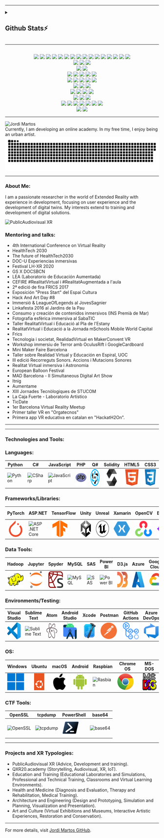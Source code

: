 <p align="center">
 <img src="https://komarev.com/ghpvc/?username=jordimartos&style=for-the-badge&color=blueviolet" alt=""/>
</P>

---

<details>
<summary>
 
 ## Github Stats⚡
 
 </summary>

<p align="center">
 <img src="https://github-profile-summary-cards.vercel.app/api/cards/profile-details?username=jordimartos&theme=synthwave"/><br>
 <img width="800" height="220" src="https://streak-stats.demolab.com?user=jordimartos&theme=synthwave&hide_border=true&border_radius=5&card_width=800"><br>  <img width="600" height="200" src="https://github-readme-stats.vercel.app/api?username=jordimartos&show_icons=true&theme=synthwave">
 <img width="400" height="200" src="https://github-readme-stats.vercel.app/api/top-langs/?username=jordimartos&size_weight=0.0005&count_weight=0.3&layout=compact&theme=synthwave"><br><br>
  <img src="https://github-readme-activity-graph.vercel.app/graph?username=jordimartos&theme=xcode"/><br><br>
  <img src="https://github-profile-trophy.vercel.app/?username=jordimartos&theme=dracula"/> 
</P>

</details>

---

<p align="center">
 <br>
 <img src="https://img.shields.io/badge/Patreon-F96854?style=for-the-badge&logo=patreon&logoColor=white"/>
 <img src="https://img.shields.io/badge/LinkedIn-0077B5?style=for-the-badge&logo=linkedin&logoColor=white"/>
 <img src="https://img.shields.io/badge/Behance-0054F7?style=for-the-badge&logo=behance&logoColor=white"/>
 <img src="https://img.shields.io/badge/AngelList-000000?style=for-the-badge&logo=AngelList&logoColor=white"/>
 <img src="https://img.shields.io/badge/Google_Play-414141?style=for-the-badge&logo=google-play&logoColor=white"/>
 <img src="https://img.shields.io/badge/YouTube-FF0000?style=for-the-badge&logo=youtube&logoColor=white"/>
 <img src="https://img.shields.io/badge/Steam-000000?style=for-the-badge&logo=steam&logoColor=white"/>
 <img src="https://img.shields.io/badge/Codepen-000000?style=for-the-badge&logo=codepen&logoColor=white"/>
 <img src="https://img.shields.io/badge/TikTok-000000?style=for-the-badge&logo=tiktok&logoColor=white"/>
 <img src="https://img.shields.io/badge/Mastodon-6364FF?style=for-the-badge&logo=Mastodon&logoColor=white"/>
 <img src="https://img.shields.io/badge/X-000000?style=for-the-badge&logo=x&logoColor=white"/>
 <img src="https://img.shields.io/badge/WhatsApp-25D366?style=for-the-badge&logo=WhatsApp&logoColor=white"/>
 <img src="https://img.shields.io/badge/Facebook-1877F2?style=for-the-badge&logo=facebook&logoColor=white"/>
 <img src="https://img.shields.io/badge/Instagram-E4405F?style=for-the-badge&logo=instagram&logoColor=white"/>
 <img src="https://img.shields.io/badge/Pinterest-%23E60023.svg?&style=for-the-badge&logo=Pinterest&logoColor=white"/>
 <img src="https://img.shields.io/badge/SoundCloud-FF3300?style=for-the-badge&logo=soundcloud&logoColor=white"/>
<br>
 <img src="https://img.shields.io/badge/Academia-fff?style=for-the-badge&logo=academia&logoColor=black"/>
 <img src="https://img.shields.io/badge/Medium-12100E?style=for-the-badge&logo=medium&logoColor=white"/>
 <img src="https://img.shields.io/badge/Slideshare-0077B5?style=for-the-badge&logo=slideshare&logoColor=white"/>
<br>
 <img src="https://img.shields.io/badge/PayPal-00457C?style=for-the-badge&logo=paypal&logoColor=white"/>
 <img src="https://img.shields.io/badge/Stripe-626CD9?style=for-the-badge&logo=Stripe&logoColor=white"/>
<br>
 <img src="https://img.shields.io/badge/Twitch-9146FF?style=for-the-badge&logo=twitch&logoColor=white"/>
 <img src="https://img.shields.io/badge/Udemy-EC5252?style=for-the-badge&logo=Udemy&logoColor=white"/>
 <img src="https://img.shields.io/badge/W3Schools-04AA6D?style=for-the-badge&logo=W3Schools&logoColor=white"/>
 <img src="https://img.shields.io/badge/ChatGPT-74aa9c?style=for-the-badge&logo=openai&logoColor=white"/>
 <img src="https://img.shields.io/badge/Gemini-8E75B2?style=for-the-badge&logo=googlebard&logoColor=fff"/>
<br>
 <img src="https://img.shields.io/badge/Slack-4A154B?style=for-the-badge&logo=slack&logoColor=white"/>
 <img src="https://img.shields.io/badge/Discord-5865F2?style=for-the-badge&logo=discord&logoColor=white"/>
 <img src="https://img.shields.io/badge/Zoom-2D8CFF?style=for-the-badge&logo=zoom&logoColor=white"/>
 <img src="https://img.shields.io/badge/Microsoft_Teams-6264A7?style=for-the-badge&logo=microsoft-teams&logoColor=white"/>
 <img src="https://img.shields.io/badge/Google%20Meet-00897B?style=for-the-badge&logo=google-meet&logoColor=white"/>
<br>
 <img src="https://img.shields.io/badge/web3%20js-F16822?style=for-the-badge&logo=web3.js&logoColor=white"/>
 <img src="https://img.shields.io/badge/Ethereum-3C3C3D?style=for-the-badge&logo=Ethereum&logoColor=white"/>
 <img src="https://img.shields.io/badge/Blockchain.com-121D33?logo=blockchaindotcom&logoColor=fff&style=for-the-badge"/>
<br>
 <img src="https://img.shields.io/badge/Google%20Analytics-E37400?style=for-the-badge&logo=google%20analytics&logoColor=white"/>
 <img src="https://img.shields.io/badge/Google%20Sheets-34A853?style=for-the-badge&logo=google-sheets&logoColor=white"/>
 <img src="https://img.shields.io/badge/Microsoft_Office-D83B01?style=for-the-badge&logo=microsoft-office&logoColor=white"/>
 <img src="https://img.shields.io/badge/Microsoft_Excel-217346?style=for-the-badge&logo=microsoft-excel&logoColor=white"/>
<br> 
 <img src="https://img.shields.io/badge/Adobe%20Creative%20Cloud-DA1F26?style=for-the-badge&logo=Adobe%20Creative%20Cloud&logoColor=white"/>
 <img src="https://img.shields.io/badge/blender-%23F5792A.svg?style=for-the-badge&logo=blender&logoColor=white"/>
 <img src="https://img.shields.io/badge/Godot-478CBF?style=for-the-badge&logo=GodotEngine&logoColor=white"/>
<br>
 <img src="https://img.shields.io/badge/MDN_Web_Docs-black?style=for-the-badge&logo=mdnwebdocs&logoColor=white"/>
 <img src="https://img.shields.io/badge/Markdown-000000?style=for-the-badge&logo=markdown&logoColor=white"/>
 <img src="https://img.shields.io/badge/Xampp-F37623?style=for-the-badge&logo=xampp&logoColor=white"/>
 <img src="https://img.shields.io/badge/WebAssembly-654FF0?style=for-the-badge&logo=WebAssembly&logoColor=white"/>
 <img src="https://img.shields.io/badge/firebase-ffca28?style=for-the-badge&logo=firebase&logoColor=black"/>
 <img src="https://img.shields.io/badge/OpenGL-FFFFFF?style=for-the-badge&logo=opengl"/>
 <img src="https://img.shields.io/badge/VirtualBox-21416b?style=for-the-badge&logo=VirtualBox&logoColor=white"/>
 <br>
 <img src="https://img.shields.io/badge/Arduino-00979D?style=for-the-badge&logo=Arduino&logoColor=white"/>
 <img src="https://img.shields.io/badge/Raspberry%20Pi-A22846?style=for-the-badge&logo=Raspberry%20Pi&logoColor=white"/>
</p>

---

<p align="center">
 
 <img src="https://github.com/PublicAudiovisualXR/Site_PublicAudiovisual_XR/blob/main/assets/Images/Gif/DemoQXR20_1.gif" title="Jordi Martos"  alt="Jordi Martos"/><br>
 Currently, I am developing an online academy. In my free time, I enjoy being an urban artist.
 <img width="1000" src="assets/github-snake.svg" alt="snake"/>
</p>

 ---
 
### About Me:

I am a passionate researcher in the world of Extended Reality with experience in development, focusing on user experience and the development of digital twins. 
My interests extend to training and development of digital solutions. 

<img src="https://github.com/PublicAudiovisualXR/Site_PublicAudiovisual_XR/blob/main/assets/Images/Gif/DocsU_GarageStories_CCCB.gif" title="PublicAudiovisual XR"  alt="PublicAudiovisual XR"/> 

### Mentoring and talks:

- 4th International Conference on Virtual Reality
- HealthTech 2030
- The future of HealthTech2030
- DOC-U Experiencias inmersivas
- Festival LH-XR 2020
- GS X DOCSBCN
- LEA (Laboratorio de Educación Aumentada)
- CEFIRE #RealitatVirtual i #RealitatAugmentada a l'aula
- 2ª edició de fira FRICS 2017
- Exposición "Press Start" del Espai Cultura
- Hack And Art Day #8
- Immersió & LeagueOfLegends al JovesSagnier
- Linkafesta 2016 al Jardins de la Pau
- Consumo y creación de contenidos inmersivos (INS Premià de Mar)
- Fotografia esfèrica immersiva al SabaTIC
- Taller RealitatVirtual i Educació al Pla de l'Estany
- RealitatVirtual i Educació a la Jornada mSchools Mobile World Capital
- Frics
- Tecnologia i societat, RealidadVirtual en MakerConvent VR
- Workshop immersiu de Terror amb OculusRift i GoogleCardboard
- Mini Maker Faire Barcelona
- Taller sobre Realidad Virtual y Educación en Espiral, UOC
- III edició Recorreguts Sonors. Accions i Mutacions Sonores
- Realitat Virtual inmersiva i Astronomia
- European Balloon Festival
- MAD Barcelona - II Simultaneous Digital Art Show
- Itnig
- Aumentame
- XIII Jornades Tecnòlogiques de STUCOM
- La Caja Fuerte - Laboratorio Artístico
- TicDate
- 1er Barcelona Virtual Reality Meetup
- Primer taller VR en "Orgatecnos"
- Primera app VR educativa en catalan en "HackatH2On".

---



---

### Technologies and Tools:

### Languages:
| Python | C# | JavaScript | PHP | Q# | Solidity | HTML5 | CSS3 |
|----------|----------|----------|----------|----------|----------|----------|----------|
| <img src="https://techstack-generator.vercel.app/python-icon.svg" title="Python"  alt="Python" width="55" height="55"/> | <img src="https://techstack-generator.vercel.app/csharp-icon.svg" title="CSharp"  alt="CSharp" width="55" height="55"/> | <img src="https://techstack-generator.vercel.app/js-icon.svg" title="JavaScript"  alt="JavaScript" width="55" height="55"/> | <img src="https://github.com/devicons/devicon/blob/master/icons/php/php-original.svg" title="PHP"  alt="PHP" width="55" height="55"/> | <img src="https://github.com/devicons/devicon/blob/master/icons/quasar/quasar-original.svg" title="Quasar"  alt="Quasar" width="55" height="55"/> | <img src="https://github.com/devicons/devicon/blob/master/icons/solidity/solidity-original.svg" title="solidity" alt="solidity" width="55" height="55"/> | <img src="https://github.com/devicons/devicon/blob/master/icons/html5/html5-original.svg" title="Html5"  alt="Html5" width="55" height="55"/> | <img src="https://github.com/devicons/devicon/blob/master/icons/css3/css3-original.svg" title="Css3"  alt="Css3" width="55" height="55"/> |

### Frameworks/Libraries:
| PyTorch | ASP.NET | TensorFlow | Unity | Unreal | Xamarin | OpenCV | Bootstrap | Three.js | A-Frame | WebXR |
|----------|----------|----------|----------|----------|----------|----------|----------|----------|----------|----------|
| <img src="https://github.com/devicons/devicon/blob/master/icons/pytorch/pytorch-original.svg" title="PyTorch"  alt="PyTorch" width="55" height="55"/> | <img src="https://github.com/dotnet/docs/blob/cb475ed45f881e9462e34764480d3b0ebce85e91/docs/images/hub/netcore.svg" title="ASP .NET Core"  alt="ASP .NET Core" width="55" height="55"/> | <img src="https://github.com/devicons/devicon/blob/master/icons/tensorflow/tensorflow-original.svg" title="TensorFlow"  alt="TensorFlow" width="55" height="55"/> | <img src="https://github.com/devicons/devicon/blob/master/icons/unity/unity-original.svg" title="Unity"  alt="Unity" width="55" height="55"/> | <img src="https://github.com/devicons/devicon/blob/master/icons/unrealengine/unrealengine-original.svg" title="Unreal"  alt="Unreal" width="55" height="55"/> | <img src="https://github.com/devicons/devicon/blob/master/icons/xamarin/xamarin-original.svg" title="Xamarin"  alt="Xamarin" width="55" height="55"/> | <img src="https://github.com/devicons/devicon/blob/master/icons/opencv/opencv-original.svg" title="OpenCV"  alt="OpenCV" width="55" height="55"/> | <img src="https://github.com/devicons/devicon/blob/master/icons/bootstrap/bootstrap-original.svg" title="Bootstrap"  alt="Boostrap" width="55" height="55"/> |<img src="https://github.com/devicons/devicon/blob/master/icons/threejs/threejs-original.svg" title="Bootstrap"  alt="Boostrap" width="55" height="55"/> | <img src="https://upload.wikimedia.org/wikipedia/commons/9/92/A-Frame_logo.png" title="A-Frame"  alt="A-Frame" width="55" height="55"/> | <img src="https://immersiveweb.dev/webxr-logo.svg" title="WebXR"  alt="WebXR" width="55" height="55"/> |

### Data Tools:
| Hadoop | Jupyter | Spyder | MySQL | SAS | Power BI | D3.js | Azure | Google Cloud | Git | GitHub | CUDA |
|----------|----------|----------|----------|----------|----------|----------|----------|----------|----------|----------|----------|
| <img src="https://github.com/devicons/devicon/blob/master/icons/hadoop/hadoop-original.svg" title="Hadoop"  alt="Hadoop" width="55" height="55"/> | <img src="https://github.com/devicons/devicon/blob/master/icons/jupyter/jupyter-original.svg" title="Jupyter"  alt="Jupyter" width="55" height="55"/> | <img src="https://github.com/devicons/devicon/blob/master/icons/spyder/spyder-original.svg" title="Spyder"  alt="Spyder" width="55" height="55"/> | <img src="https://techstack-generator.vercel.app/mysql-icon.svg" title="MySQL"  alt="MySQL" width="55" height="55"/> | <img src="https://techstack-generator.vercel.app/sass-icon.svg" title="SAS"  alt="SAS" width="55" height="55"/> | <img src="https://github.com/microsoft/PowerBI-Icons/blob/main/SVG/Power-BI.svg" title="Power BI"  alt="Power BI" width="55" height="55"/> | <img src="https://github.com/devicons/devicon/blob/master/icons/d3js/d3js-original.svg" title="D3.js"  alt="d3.js" width="55" height="55"/> | <img src="https://github.com/devicons/devicon/blob/master/icons/azure/azure-original.svg" title="Azure"  alt="Azure" width="55" height="55"/> | <img src="https://github.com/devicons/devicon/blob/master/icons/googlecloud/googlecloud-original.svg" title="Google Cloud"  alt="Google Cloud" width="55" height="55"/> | <img src="https://github.com/devicons/devicon/blob/master/icons/git/git-original.svg" title="Git"  alt="Git" width="55" height="55"/> | <img src="https://techstack-generator.vercel.app/github-icon.svg" title="GitHub"  alt="GitHub" width="55" height="55"/> | <img src="https://www-igm.univ-mlv.fr/~dr/XPOSE2011/CUDA/img/nvidia_logo.svg" title="CUDA"  alt="CUDA" width="55" height="55"/> |

### Environments/Testing:
| Visual Studio | Sublime Text | Atom | Android Studio | Xcode | Postman | GitHub Actions | Azure DevOps | JIRA | Trello | npm | Yarn |
|----------|----------|----------|----------|----------|----------|----------|----------|----------|----------|----------|----------|
| <img src="https://github.com/devicons/devicon/blob/master/icons/vscode/vscode-original.svg" title="Visual Studio Code"  alt="Visual Studio Code" width="55" height="55"/> | <img src="https://upload.wikimedia.org/wikipedia/commons/7/79/Breezeicons-apps-48-sublime-text.svg" title="Sublime Text"  alt="Sublime Text" width="55" height="55"/> | <img src="https://github.com/devicons/devicon/blob/master/icons/atom/atom-original.svg" title="Atom"  alt="Atom" width="55" height="55"/> | <img src="https://github.com/devicons/devicon/blob/master/icons/androidstudio/androidstudio-original.svg" title="Android Studio"  alt="Android Studio" width="55" height="55"/> | <img src="https://github.com/devicons/devicon/blob/master/icons/xcode/xcode-original.svg" title="Xcode"  alt="Xcode" width="55" height="55"/> | <img src="https://github.com/devicons/devicon/blob/master/icons/postman/postman-original.svg" title="Postman"  alt="Postman" width="55" height="55"/> |  <img src="https://github.com/devicons/devicon/blob/master/icons/githubactions/githubactions-original.svg" title="GitHub Actions"  alt="GitHub Actions" width="55" height="55"/> | <img src="https://github.com/devicons/devicon/blob/master/icons/azuredevops/azuredevops-original.svg" title="Azure DevOps"  alt="Azure DevOps" width="55" height="55"/> | <img src="https://github.com/devicons/devicon/blob/master/icons/jira/jira-original.svg" title="Jira"  alt="Jira" width="55" height="55"/> | <img src="https://github.com/devicons/devicon/blob/master/icons/trello/trello-original.svg" title="Trello"  alt="Trello" width="55" height="55"/> | <img src="https://github.com/devicons/devicon/blob/master/icons/npm/npm-original-wordmark.svg" title="npm"  alt="npm" width="55" height="55"/> | <img src="https://github.com/devicons/devicon/blob/master/icons/yarn/yarn-original.svg" title="Yarn"  alt="Yarn" width="55" height="55"/> |

### OS:
| Windows | Ubuntu | macOS | Android | Raspbian | Chrome OS | MS-DOS |
|----------|----------|----------|----------|----------|----------|----------|
| <img src="https://github.com/devicons/devicon/blob/master/icons/windows11/windows11-original.svg" title="Windows"  alt="Windows" width="55" height="55"/> | <img src="https://github.com/devicons/devicon/blob/master/icons/ubuntu/ubuntu-original.svg" title="Ubuntu"  alt="Ubuntu" width="55" height="55"/> | <img src="https://github.com/devicons/devicon/blob/master/icons/apple/apple-original.svg" title="macOS"  alt="macOS" width="55" height="55"/> | <img src="https://github.com/devicons/devicon/blob/master/icons/android/android-original.svg" title="Android"  alt="Android" width="55" height="55"/> | <img src="https://github.com/devicons/devicon/blob/master/icons/raspbian/raspbian-original.svg" title="Raspbian"  alt="Rasbian" width="55" height="55"/> | <img src="https://github.com/devicons/devicon/blob/master/icons/chrome/chrome-original.svg" title="Google OS"  alt="Google OS" width="55" height="55"/> | <img src="https://github.com/devicons/devicon/blob/master/icons/msdos/msdos-original.svg" title="MS-DOS"  alt="MS-DOS" width="55" height="55"/> |

### CTF Tools:
| OpenSSL | tcpdump | PowerShell | base64 |
|----------|----------|----------|----------|
| <img src="https://github.com/devicons/devicon/blob/master/icons/openssl/openssl-original.svg" title="OpenSSL"  alt="OpenSSL" width="55" height="55"/> | <img src="https://github.com/devicons/devicon/blob/master/icons/tcpdump/tcpdump-original.svg" title="tcpdump"  alt="tcpdump" width="55" height="55"/> | <img src="https://github.com/devicons/devicon/blob/master/icons/powershell/powershell-original.svg" title="PowerShell"  alt="PowerShell" width="55" height="55"/> | <img src="https://github.com/devicons/devicon/blob/master/icons/base64/base64-original.svg" title="base64"  alt="base64" width="55" height="55"/> |

---

### Projects and XR Typologies:

- PublicAudiovisual XR (Advice, Development and training).
- QXR20.academy (Storytelling, Audiovisual, XR, IoT).
- Education and Training (Educational Laboratories and Simulations, Professional and Technical Training, Classrooms and Virtual Learning Environments).
- Health and Medicine (Diagnosis and Evaluation, Therapy and Rehabilitation, Medical Training).
- Architecture and Engineering (Design and Prototyping, Simulation and Planning, Visualization and Presentation).
- Art and Culture (Virtual Exhibitions and Museums, Interactive Artistic Experiences, Restoration and Conservation).

---



For more details, visit [Jordi Martos GitHub](https://github.com/jordimartos).
